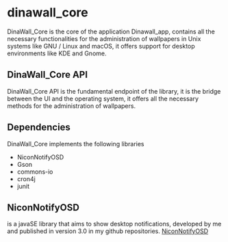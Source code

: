 # dinawall_core

DinaWall_Core is the core of the application Dinawall_app, contains all the necessary functionalities for the administration of wallpapers in Unix systems like GNU / Linux and macOS, it offers support for desktop environments like KDE and Gnome.

## DinaWall_Core API

DinaWall_Core API is the fundamental endpoint of the library, it is the bridge between the UI and the operating system, it offers all the necessary methods for the administration of wallpapers.

## Dependencies

DinaWall_Core implements the following libraries

* NiconNotifyOSD 
* Gson 
* commons-io
* cron4j
* junit

## NiconNotifyOSD 

is a javaSE library that aims to show desktop notifications, developed by me and published in version 3.0 in my github repositories.
[NiconNotifyOSD](https://github.com/NiconDevTeam/NiconNotifyOSD)





